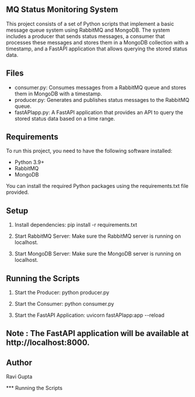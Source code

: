 ## MQ Status Monitoring System ##
This project consists of a set of Python scripts that implement a basic message queue system using RabbitMQ and MongoDB. The system includes a producer that sends status messages, a consumer that processes these messages and stores them in a MongoDB collection with a timestamp, and a FastAPI application that allows querying the stored status data.

## Files ##
* consumer.py: Consumes messages from a RabbitMQ queue and stores them in MongoDB with a timestamp.
* producer.py: Generates and publishes status messages to the RabbitMQ queue.
* fastAPIapp.py: A FastAPI application that provides an API to query the stored status data based on a time range.

## Requirements ##
To run this project, you need to have the following software installed:

* Python 3.9+
* RabbitMQ
* MongoDB

You can install the required Python packages using the requirements.txt file provided.

## Setup ##
1. Install dependencies:
pip install -r requirements.txt

2. Start RabbitMQ Server:
Make sure the RabbitMQ server is running on localhost.

3. Start MongoDB Server:
Make sure the MongoDB server is running on localhost.

## Running the Scripts ##
1. Start the Producer:
python producer.py

2. Start the Consumer:
python consumer.py

3. Start the FastAPI Application:
uvicorn fastAPIapp:app --reload

## Note : The FastAPI application will be available at http://localhost:8000.

## Author ##
Ravi Gupta

*** Running the Scripts



